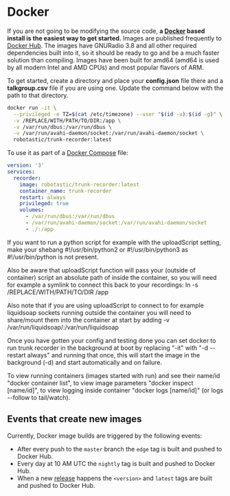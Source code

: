 # Docker
If you are not going to be modifying the source code, **a [Docker](https://www.docker.com/) based install is the easiest way to get started.** Images are published frequently to  [Docker Hub](https://hub.docker.com/r/robotastic/trunk-recorder). The images have GNURadio 3.8 and all other required dependencies built into it, so it should be ready to go and be a much faster solution than compiling. Images have been built for amd64 (amd64 is used by all modern Intel and AMD CPUs) and most popular flavors of ARM.

To get started, create a directory and place your **config.json** file there and a **talkgroup.csv** file if you are using one. Update the command below with the path to that directory.

```bash
docker run -it \
  --privileged -e TZ=$(cat /etc/timezone) --user "$(id -u):$(id -g)" \
  -v /REPLACE/WITH/PATH/TO/DIR:/app \
  -v /var/run/dbus:/var/run/dbus \
  -v /var/run/avahi-daemon/socket:/var/run/avahi-daemon/socket \
  robotastic/trunk-recorder:latest
```

To use it as part of a [Docker Compose](https://docs.docker.com/compose/) file:

```yaml
version: '3'
services:
  recorder:
    image: robotastic/trunk-recorder:latest
    container_name: trunk-recorder
    restart: always
    privileged: true
    volumes:
      - /var/run/dbus:/var/run/dbus 
      - /var/run/avahi-daemon/socket:/var/run/avahi-daemon/socket 
      - ./:/app
```
If you want to run a python script for example with the uploadScript setting, make your shebang #!/usr/bin/python2 or #!/usr/bin/python3 as #!/usr/bin/python is not present.

Also be aware that uploadScript function will pass your (outside of container) script an absolute path of inside the container, so you will need for example a symlink to connect this back to your recordings: ln -s /REPLACE/WITH/PATH/TO/DIR /app

Also note that if you are using uploadScript to connect to for example liquidsoap sockets running outside the container you will need to share/mount them into the container at start by adding -v /var/run/liquidsoap/:/var/run/liquidsoap

Once you have gotten your config and testing done you can set docker to run trunk recorder in the background at boot by replacing "-it" with "-d --restart always" and running that once, this will start the image in the background (-d) and start automatically and on failure. 

To view running containers (images started with run) and see their name/id "docker container list", to view image parameters "docker inspect [name/id]", to view logging inside container "docker logs [name/id]" (or logs --follow to tail/watch).

## Events that create new images

Currently, Docker image builds are triggered by the following events:

* After every push to the `master` branch the `edge` tag is built and pushed to Docker Hub.
* Every day at 10 AM UTC the `nightly` tag is built and pushed to Docker Hub.
* When a new [release](https://github.com/robotastic/trunk-recorder/releases) happens the `<version>` and `latest` tags are built and pushed to Docker Hub.
